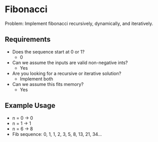 # Fibonacci

Problem: Implement fibonacci recursively, dynamically, and iteratively.

## Requirements

- Does the sequence start at 0 or 1?
  - 0
- Can we assume the inputs are valid non-negative ints?
  - Yes
- Are you looking for a recursive or iterative solution?
  - Implement both
- Can we assume this fits memory?
  - Yes

## Example Usage

- n = 0 -> 0
- n = 1 -> 1
- n = 6 -> 8
- Fib sequence: 0, 1, 1, 2, 3, 5, 8, 13, 21, 34...
